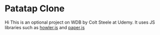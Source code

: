 # Patatap Clone
Hi This is an optional project on WDB by Colt Steele at Udemy. It uses JS libraries such as [howler.js](https://howlerjs.com/) and [paper.js](http://paperjs.org/)
